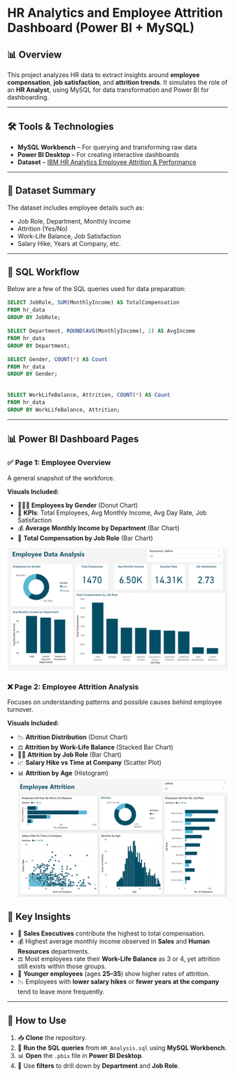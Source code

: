 # HR Analytics and Employee Attrition Dashboard (Power BI + MySQL)

## 📊 Overview
This project analyzes HR data to extract insights around **employee compensation**, **job satisfaction**, and **attrition trends**. It simulates the role of an **HR Analyst**, using MySQL for data transformation and Power BI for dashboarding.

---

## 🛠️ Tools & Technologies
- **MySQL Workbench** – For querying and transforming raw data
- **Power BI Desktop** – For creating interactive dashboards
- **Dataset** – [IBM HR Analytics Employee Attrition & Performance](https://www.kaggle.com/datasets/pavansubhasht/ibm-hr-analytics-attrition-dataset)

---

## 📁 Dataset Summary
The dataset includes employee details such as:
- Job Role, Department, Monthly Income
- Attrition (Yes/No)
- Work-Life Balance, Job Satisfaction
- Salary Hike, Years at Company, etc.

---
## 🧮 SQL Workflow

Below are a few of the SQL queries used for data preparation:

```sql
SELECT JobRole, SUM(MonthlyIncome) AS TotalCompensation
FROM hr_data
GROUP BY JobRole;
```
```sql
SELECT Department, ROUND(AVG(MonthlyIncome), 2) AS AvgIncome
FROM hr_data
GROUP BY Department;
```


```sql
SELECT Gender, COUNT(*) AS Count
FROM hr_data
GROUP BY Gender;
```
```sql

SELECT WorkLifeBalance, Attrition, COUNT(*) AS Count
FROM hr_data
GROUP BY WorkLifeBalance, Attrition; 
```

---

## 📊 Power BI Dashboard Pages

### ✅ Page 1: Employee Overview
A general snapshot of the workforce.

**Visuals Included:**
- 🧑‍🤝‍🧑 **Employees by Gender** (Donut Chart)
- 📌 **KPIs**: Total Employees, Avg Monthly Income, Avg Day Rate, Job Satisfaction
- 💰 **Average Monthly Income by Department** (Bar Chart)
- 💼 **Total Compensation by Job Role** (Bar Chart)


![ALt text](https://github.com/Uneeba-Irfan/-HR-Analytics-and-Employee-Attrition-Dashboard-Power-BI-MySQL-/blob/main/Overview.png)

### ❌ Page 2: Employee Attrition Analysis
Focuses on understanding patterns and possible causes behind employee turnover.

**Visuals Included:**
- 📉 **Attrition Distribution** (Donut Chart)
- ⚖️ **Attrition by Work-Life Balance** (Stacked Bar Chart)
- 🧑‍💼 **Attrition by Job Role** (Bar Chart)
- 📈 **Salary Hike vs Time at Company** (Scatter Plot)
- 📊 **Attrition by Age** (Histogram)
![Alt text](https://github.com/Uneeba-Irfan/-HR-Analytics-and-Employee-Attrition-Dashboard-Power-BI-MySQL-/blob/main/Attrition.png)
## 📌 Key Insights
- 💼 **Sales Executives** contribute the highest to total compensation.
- 💰 Highest average monthly income observed in **Sales** and **Human Resources** departments.
- ⚖️ Most employees rate their **Work-Life Balance** as 3 or 4, yet attrition still exists within those groups.
- 👶 **Younger employees** (ages **25–35**) show higher rates of attrition.
- 📉 Employees with **lower salary hikes** or **fewer years at the company** tend to leave more frequently.

---

## 🚀 How to Use
1. 📥 **Clone** the repository.
2. 🧮 **Run the SQL queries** from `HR_Analysis.sql` using **MySQL Workbench**.
3. 📊 **Open** the `.pbix` file in **Power BI Desktop**.
4. 🧭 Use **filters** to drill down by **Department** and **Job Role**.


